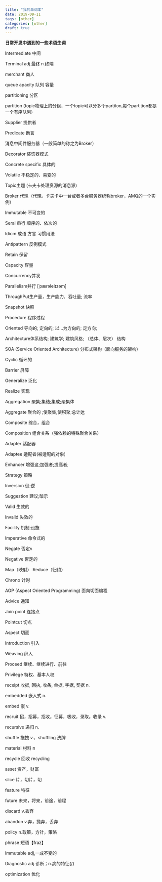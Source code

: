 ```yaml
---
title: "我的单词本"
date: 2019-09-11
tags: [other]
categories: [other]
draft: true
---
```


**日常开发中遇到的一些术语生词**
<!--more-->
Intermediate 中间 

Terminal adj.最终 n.终端  

merchant 商人  

queue apacity 队列 容量

partitioning 分区

partition (topic物理上的分组，一个topic可以分多个partiton,每个partition都是一个有序队列)

Supplier 提供者

Predicate 断言

消息中间件服务器（一般简单的称之为Broker）

Decorator  装饰器模式

Concrete specific 具体的

Volatile 不稳定的、易变的

Topic主题 (卡夫卡处理资源的消息源)

Broker 代理（代理。卡夫卡中一台或者多台服务器统称broker，AMQ的一个实例）

Immutable  不可变的

Seral 串行  顺序的、依次的

Idiom 成语 方言 习惯用法

Antipattern 反例模式

Retain 保留

Capacity 容量

Concurrency并发

Parallelism并行 [ˈpærəlelɪzəm] 

ThroughPut生产量，生产能力，吞吐量; 流率

Snapshot 快照

Procedure 程序过程

Oriented  导向的; 定向的; 以…为方向的; 定方向;

Architecture体系结构; 建筑学; 建筑风格; （总体、层次） 结构

SOA (Service Oriented Architecture) 分布式架构（面向服务的架构）

Cyclic 循环的

Barrier 屏障

Generalize 泛化

Realize 实现

Aggregation 聚集;集结;集成;聚集体

Aggregate 聚合的 ;使聚集,使积聚;总计达

Composite 综合，组合

Composition 组合关系（强依赖的特殊聚合关系）

Adapter 适配器

Adaptee 适配者(被适配的对象)

Enhancer 增强这;加强者;提高者;

Strategy 策略

Inversion 倒;逆

Suggestion 建议;暗示

Valid 生效的

Invalid  失效的

Facility  机制;设施

Imperative 命令式的

Negate 否定v

Negative 否定的 

Map（映射）   Reduce（归约）

Chrono 计时

AOP (Aspect Oriented Programming)  面向切面编程

Advice 通知

Join point 连接点

Pointcut 切点

Aspect 切面

Introduction 引入

Weaving 织入

Proceed 继续、继续进行、前往

Privilege 特权、基本人权
 
receipt   收据, 回执, 收条, 单据, 字据, 契据  n.

embedded 嵌入式 n.  

embed 嵌 v.

recruit 招，招募，招收，征募，吸收，录取，收录 v.

recursive 递归 n.

shuffle 拖拽 v.，shuffling 洗牌

material 材料 n

recycle 回收 recycling

asset 资产，财富

slice 片，切片，切

feature  特征

future 未来，将来，前途，前程

discard v.丢弃

abandon v.弃，抛弃，丢弃

policy n.政策，方针，策略

phrase 短语【fraz】

Immutable adj,一成不变的

Diagnostic adj.诊断；n.病的特征(\/)

optimization 优化
